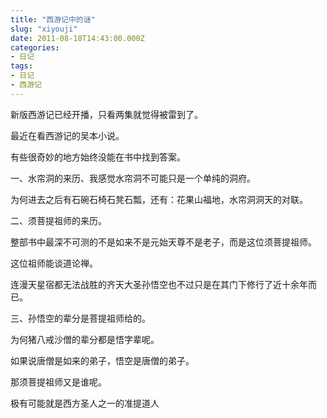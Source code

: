 ```yaml
---
title: "西游记中的谜"
slug: "xiyouji"
date: 2011-08-18T14:43:00.000Z
categories:
- 日记
tags:
- 日记
- 西游记
---
```


新版西游记已经开播，只看两集就觉得被雷到了。 

最近在看西游记的吴本小说。 

有些很奇妙的地方始终没能在书中找到答案。 

一、水帘洞的来历、我感觉水帘洞不可能只是一个单纯的洞府。

为何进去之后有石碗石椅石凳石瓢，还有：花果山福地，水帘洞洞天的对联。 

二、须菩提祖师的来历。

整部书中最深不可测的不是如来不是元始天尊不是老子，而是这位须菩提祖师。

这位祖师能谈道论禅。

连漫天星宿都无法战胜的齐天大圣孙悟空也不过只是在其门下修行了近十余年而已。 


三、孙悟空的辈分是菩提祖师给的。

为何猪八戒沙僧的辈分都是悟字辈呢。

如果说唐僧是如来的弟子，悟空是唐僧的弟子。 

那须菩提祖师又是谁呢。

极有可能就是西方圣人之一的准提道人
